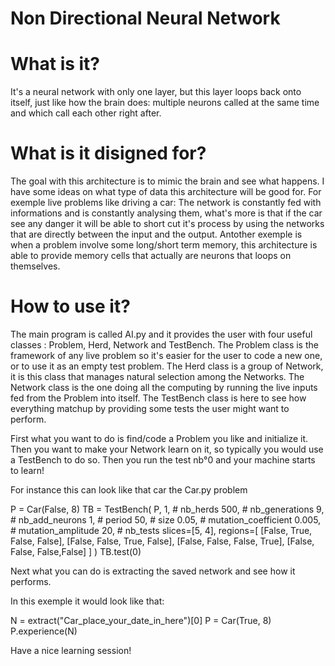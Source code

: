 # Non Directional Neural Network

# What is it?
It's a neural network with only one layer, but this layer loops back onto
itself, just like how the brain does: multiple neurons called at the same
time and which call each other right after.

# What is it disigned for?
The goal with this architecture is to mimic the brain and see what happens.
I have some ideas on what type of data this architecture will be good for.
For exemple live problems like driving a car: The network is constantly fed
with informations and is constantly analysing them, what's more is that 
if the car see any danger it will be able to short cut it's process by
using the networks that are directly between the input and the output.
Antother exemple is when a problem involve some long/short term memory,
this architecture is able to provide memory cells that actually are neurons
that loops on themselves.

# How to use it?
The main program is called AI.py and it provides the user with four useful
classes : Problem, Herd, Network and TestBench.
The Problem class is the framework of any live problem so it's easier for the
user to code a new one, or to use it as an empty test problem.
The Herd class is a group of Network, it is this class that manages natural
selection among the Networks.
The Network class is the one doing all the computing by running the live
inputs fed from the Problem into itself.
The TestBench class is here to see how everything matchup by providing some
tests the user might want to perform.

First what you want to do is find/code a Problem you like and initialize it.
Then you want to make your Network learn on it, so typically you would use a
TestBench to do so.
Then you run the test nb°0 and your machine starts to learn!

For instance this can look like that car the Car.py problem

P = Car(False, 8)
TB = TestBench(
    P,
    1, # nb_herds
    500, # nb_generations
    9, # nb_add_neurons
    1, # period
    50, # size
    0.05, # mutation_coefficient
    0.005, # mutation_amplitude
    20, # nb_tests
    slices=[5, 4],
    regions=[
        [False, True, False, False],
        [False, False, True, False],
        [False, False, False, True],
        [False, False, False,False]
    ]
)
TB.test(0)

Next what you can do is extracting the saved network and see how it performs.

In this exemple it would look like that:

N = extract("Car_place_your_date_in_here")[0]
P = Car(True, 8)
P.experience(N)


Have a nice learning session!
